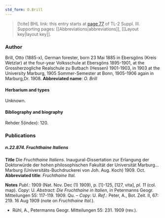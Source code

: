 ```yaml
---
std_form: O.Brill
---
```


> [!cite] BHL link: this entry starts at [page 77](https://www.biodiversitylibrary.org/page/33266384) of TL-2 Suppl. III.
> Supporting pages: [[Abbreviations|abbreviations]], [[Layout key|layout key]].

### Author

Brill, Otto (1885-x), German forester, born 23 Mai 1885 in Ebersgöns (Kreis Wetzlar) at the four-year Volksschule at Ebersgöns 1895-1901, at the Grossherzogliche Realschule zu Butbach (Hessen) 1901-1903, in 1903 at the University Marburg, 1905 Sommer-Semester at Bonn, 1905-1906 again in Marburg,Dr. 1908. 
**Abbreviated name**: *O. Brill*

#### Herbarium and types

Unknown.

#### Bibliography and biography

Rehder 5(index): 120.

### Publications

##### n.22.874. Fruchthaine Italiens

**Title**
Die *Fruchthaine Italiens*. Inaugural-Dissertation zur Erlangung der Doktorwürde der hohen philosophischen Fakultät der Universität Marburg... Marburg (Universitäts-Buchdruckerei von Joh. Aug. Koch) 1909. Oct.
**Abbreviated title**: *Fruchthaine Ital.*

**Notes**
*Publ*.: 1909 (Nat. Nov. Dec (1) 1909), p. \[1\]-125, \[127, vita\], *pl. 11* (col. map). *Copy*: U.
*Abstract*: *Die Fruchthaine in Italien*, in Petermanns Geogr. Mitteilungen 55: 117-119. 1909. Qu. – *Copy*: U.
*Ref*.: Peter, A., Bot. Zeit. II, 67: 219. 16 Aug 1909 (note on *Fruchthaine Ital.*).
- Rühl, A., Petermanns Geogr. Mitteilungen 55: 231. 1909 (rev.).

